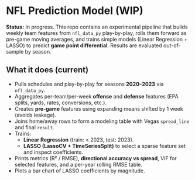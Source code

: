 # NFL Prediction Model (WIP)

**Status:** In progress. This repo contains an experimental pipeline that builds weekly team features from `nfl_data_py` play-by-play, rolls them forward as pre-game moving averages, and trains simple models (Linear Regression + LASSO) to predict **game point differential**. Results are evaluated out-of-sample by season.

## What it does (current)
- Pulls schedules and play-by-play for seasons **2020–2023** via `nfl_data_py`.
- Aggregates per-team/per-week **offense** and **defense** features (EPA splits, yards, rates, conversions, etc.).
- Creates **pre-game** features using expanding means shifted by 1 week (avoids leakage).
- Joins home/away rows to form a modeling table with Vegas `spread_line` and final `result`.
- Trains:
  - **Linear Regression** (train: < 2023, test: 2023).
  - **LASSO (LassoCV + TimeSeriesSplit)** to select a sparse feature set and inspect coefficients.
- Prints metrics (R² / RMSE), **directional accuracy vs spread**, VIF for selected features, and a per-year rolling RMSE table.
- Plots a bar chart of LASSO coefficients by magnitude.
